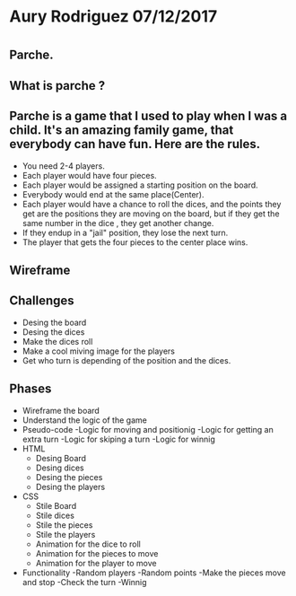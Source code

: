 # Aury Rodriguez 07/12/2017<h1> 
## Parche. <h2> 
##  What is parche ? <h4>

## Parche is a game that I used to play  when I was a child. It's an amazing family game, that everybody can have fun. Here are the rules.
* You need 2-4 players.
* Each player would have four pieces.
* Each player would be assigned a starting position on the board.
* Everybody would end at the same place(Center).
* Each player would have a chance to roll the dices, and the points they get are the positions they are moving on the board, but if they get the same number in the dice , they get another change.
* If they endup in a "jail" position, they lose the next turn.
* The player that gets the four pieces to the center place wins.




## Wireframe

## Challenges
* Desing the board
* Desing the dices
* Make the dices roll
* Make a cool miving image for the players
* Get who turn is depending of the position and the dices.


## Phases
* Wireframe the board
* Understand the logic of the game
* Pseudo-code
	-Logic for moving and positionig
	-Logic for getting an extra turn
	-Logic for skiping a turn
	-Logic for winnig
* HTML
	- Desing Board
	- Desing dices
	- Desing the pieces
	- Desing the players
* CSS
	- Stile Board
	- Stile dices
	- Stile the pieces
	- Stile the players
	- Animation for the dice to roll
	- Animation for the pieces to move
	- Animation for the player to move
* Functionality
	-Random players
	-Random points
	-Make the pieces move and stop
	-Check the turn
	-Winnig




